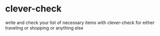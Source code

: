 # clever-check
write and check your list of necessary items with clever-check for either traveling or shopping or anything else
